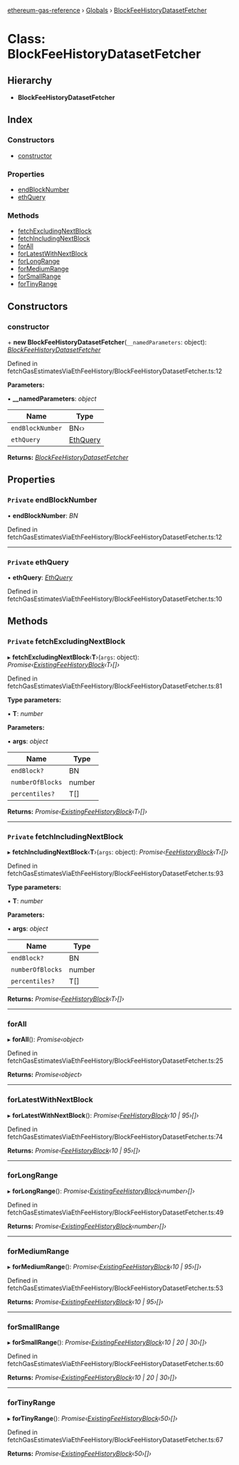 [ethereum-gas-reference](../README.md) › [Globals](../globals.md) › [BlockFeeHistoryDatasetFetcher](blockfeehistorydatasetfetcher.md)

# Class: BlockFeeHistoryDatasetFetcher

## Hierarchy

* **BlockFeeHistoryDatasetFetcher**

## Index

### Constructors

* [constructor](blockfeehistorydatasetfetcher.md#constructor)

### Properties

* [endBlockNumber](blockfeehistorydatasetfetcher.md#private-endblocknumber)
* [ethQuery](blockfeehistorydatasetfetcher.md#private-ethquery)

### Methods

* [fetchExcludingNextBlock](blockfeehistorydatasetfetcher.md#private-fetchexcludingnextblock)
* [fetchIncludingNextBlock](blockfeehistorydatasetfetcher.md#private-fetchincludingnextblock)
* [forAll](blockfeehistorydatasetfetcher.md#forall)
* [forLatestWithNextBlock](blockfeehistorydatasetfetcher.md#forlatestwithnextblock)
* [forLongRange](blockfeehistorydatasetfetcher.md#forlongrange)
* [forMediumRange](blockfeehistorydatasetfetcher.md#formediumrange)
* [forSmallRange](blockfeehistorydatasetfetcher.md#forsmallrange)
* [forTinyRange](blockfeehistorydatasetfetcher.md#fortinyrange)

## Constructors

###  constructor

\+ **new BlockFeeHistoryDatasetFetcher**(`__namedParameters`: object): *[BlockFeeHistoryDatasetFetcher](blockfeehistorydatasetfetcher.md)*

Defined in fetchGasEstimatesViaEthFeeHistory/BlockFeeHistoryDatasetFetcher.ts:12

**Parameters:**

▪ **__namedParameters**: *object*

Name | Type |
------ | ------ |
`endBlockNumber` | BN‹› |
`ethQuery` | [EthQuery](../globals.md#ethquery) |

**Returns:** *[BlockFeeHistoryDatasetFetcher](blockfeehistorydatasetfetcher.md)*

## Properties

### `Private` endBlockNumber

• **endBlockNumber**: *BN*

Defined in fetchGasEstimatesViaEthFeeHistory/BlockFeeHistoryDatasetFetcher.ts:12

___

### `Private` ethQuery

• **ethQuery**: *[EthQuery](../globals.md#ethquery)*

Defined in fetchGasEstimatesViaEthFeeHistory/BlockFeeHistoryDatasetFetcher.ts:10

## Methods

### `Private` fetchExcludingNextBlock

▸ **fetchExcludingNextBlock**‹**T**›(`args`: object): *Promise‹[ExistingFeeHistoryBlock](../globals.md#existingfeehistoryblock)‹T›[]›*

Defined in fetchGasEstimatesViaEthFeeHistory/BlockFeeHistoryDatasetFetcher.ts:81

**Type parameters:**

▪ **T**: *number*

**Parameters:**

▪ **args**: *object*

Name | Type |
------ | ------ |
`endBlock?` | BN |
`numberOfBlocks` | number |
`percentiles?` | T[] |

**Returns:** *Promise‹[ExistingFeeHistoryBlock](../globals.md#existingfeehistoryblock)‹T›[]›*

___

### `Private` fetchIncludingNextBlock

▸ **fetchIncludingNextBlock**‹**T**›(`args`: object): *Promise‹[FeeHistoryBlock](../globals.md#feehistoryblock)‹T›[]›*

Defined in fetchGasEstimatesViaEthFeeHistory/BlockFeeHistoryDatasetFetcher.ts:93

**Type parameters:**

▪ **T**: *number*

**Parameters:**

▪ **args**: *object*

Name | Type |
------ | ------ |
`endBlock?` | BN |
`numberOfBlocks` | number |
`percentiles?` | T[] |

**Returns:** *Promise‹[FeeHistoryBlock](../globals.md#feehistoryblock)‹T›[]›*

___

###  forAll

▸ **forAll**(): *Promise‹object›*

Defined in fetchGasEstimatesViaEthFeeHistory/BlockFeeHistoryDatasetFetcher.ts:25

**Returns:** *Promise‹object›*

___

###  forLatestWithNextBlock

▸ **forLatestWithNextBlock**(): *Promise‹[FeeHistoryBlock](../globals.md#feehistoryblock)‹10 | 95›[]›*

Defined in fetchGasEstimatesViaEthFeeHistory/BlockFeeHistoryDatasetFetcher.ts:74

**Returns:** *Promise‹[FeeHistoryBlock](../globals.md#feehistoryblock)‹10 | 95›[]›*

___

###  forLongRange

▸ **forLongRange**(): *Promise‹[ExistingFeeHistoryBlock](../globals.md#existingfeehistoryblock)‹number›[]›*

Defined in fetchGasEstimatesViaEthFeeHistory/BlockFeeHistoryDatasetFetcher.ts:49

**Returns:** *Promise‹[ExistingFeeHistoryBlock](../globals.md#existingfeehistoryblock)‹number›[]›*

___

###  forMediumRange

▸ **forMediumRange**(): *Promise‹[ExistingFeeHistoryBlock](../globals.md#existingfeehistoryblock)‹10 | 95›[]›*

Defined in fetchGasEstimatesViaEthFeeHistory/BlockFeeHistoryDatasetFetcher.ts:53

**Returns:** *Promise‹[ExistingFeeHistoryBlock](../globals.md#existingfeehistoryblock)‹10 | 95›[]›*

___

###  forSmallRange

▸ **forSmallRange**(): *Promise‹[ExistingFeeHistoryBlock](../globals.md#existingfeehistoryblock)‹10 | 20 | 30›[]›*

Defined in fetchGasEstimatesViaEthFeeHistory/BlockFeeHistoryDatasetFetcher.ts:60

**Returns:** *Promise‹[ExistingFeeHistoryBlock](../globals.md#existingfeehistoryblock)‹10 | 20 | 30›[]›*

___

###  forTinyRange

▸ **forTinyRange**(): *Promise‹[ExistingFeeHistoryBlock](../globals.md#existingfeehistoryblock)‹50›[]›*

Defined in fetchGasEstimatesViaEthFeeHistory/BlockFeeHistoryDatasetFetcher.ts:67

**Returns:** *Promise‹[ExistingFeeHistoryBlock](../globals.md#existingfeehistoryblock)‹50›[]›*
